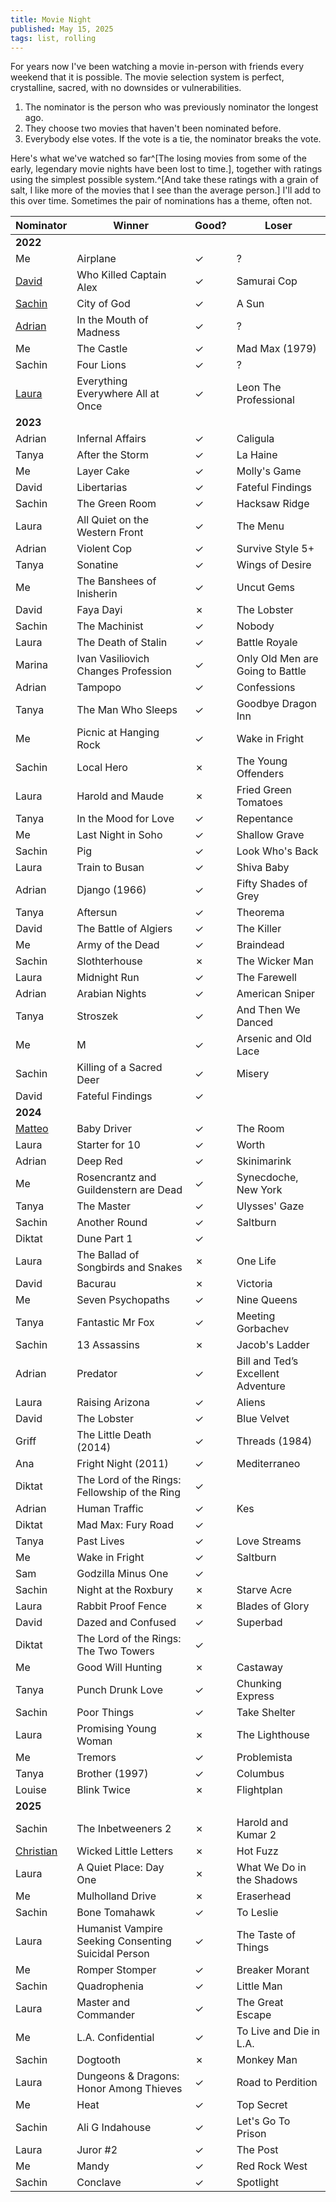 ```yaml
---
title: Movie Night
published: May 15, 2025
tags: list, rolling
---
```


For years now I've been watching a movie in-person with friends every
weekend that it is possible. The movie selection system is perfect,
crystalline, sacred, with no downsides or vulnerabilities.

1. The nominator is the person who was previously nominator the
   longest ago.
2. They choose two movies that haven't been nominated before.
3. Everybody else votes. If the vote is a tie, the nominator breaks
   the vote. 

Here's what we've watched so far^[The losing movies from some of the
early, legendary movie nights have been lost to time.], together with
ratings using the simplest possible system.^[And take these ratings
with a grain of salt, I like more of the movies that I see than the
average person.] I'll add to this over time. Sometimes the pair of
nominations has a theme, often not.

<!-- ✓✗ -->

| Nominator   | Winner                                              | Good? | Loser                              |
|-------------|-----------------------------------------------------|-------|------------------------------------|
| **2022**    |                                                     |       |                                    |
| Me          | Airplane                                            | ✓     | ?                                  |
| [David]     | Who Killed Captain Alex                             | ✓     | Samurai Cop                        |
| [Sachin]    | City of God                                         | ✓     | A Sun                              |
| [Adrian]    | In the Mouth of Madness                             | ✓     | ?                                  |
| Me          | The Castle                                          | ✓     | Mad Max (1979)                     |
| Sachin      | Four Lions                                          | ✓     | ?                                  |
| [Laura]     | Everything Everywhere All at Once                   | ✓     | Leon The Professional              |
| **2023**    |                                                     |       |                                    |
| Adrian      | Infernal Affairs                                    | ✓     | Caligula                           |
| Tanya       | After the Storm                                     | ✓     | La Haine                           |
| Me          | Layer Cake                                          | ✓     | Molly's Game                       |
| David       | Libertarias                                         | ✓     | Fateful Findings                   |
| Sachin      | The Green Room                                      | ✓     | Hacksaw Ridge                      |
| Laura       | All Quiet on the Western Front                      | ✓     | The Menu                           |
| Adrian      | Violent Cop                                         | ✓     | Survive Style 5+                   |
| Tanya       | Sonatine                                            | ✓     | Wings of Desire                    |
| Me          | The Banshees of Inisherin                           | ✓     | Uncut Gems                         |
| David       | Faya Dayi                                           | ✗     | The Lobster                        |
| Sachin      | The Machinist                                       | ✓     | Nobody                             |
| Laura       | The Death of Stalin                                 | ✓     | Battle Royale                      |
| Marina      | Ivan Vasiliovich Changes Profession                 | ✓     | Only Old Men are Going to Battle   |
| Adrian      | Tampopo                                             | ✓     | Confessions                        |
| Tanya       | The Man Who Sleeps                                  | ✓     | Goodbye Dragon Inn                 |
| Me          | Picnic at Hanging Rock                              | ✓     | Wake in Fright                     |
| Sachin      | Local Hero                                          | ✗     | The Young Offenders                |
| Laura       | Harold and Maude                                    | ✗     | Fried Green Tomatoes               |
| Tanya       | In the Mood for Love                                | ✓     | Repentance                         |
| Me          | Last Night in Soho                                  | ✓     | Shallow Grave                      |
| Sachin      | Pig                                                 | ✓     | Look Who's Back                    |
| Laura       | Train to Busan                                      | ✓     | Shiva Baby                         |
| Adrian      | Django (1966)                                       | ✓     | Fifty Shades of Grey               |
| Tanya       | Aftersun                                            | ✓     | Theorema                           |
| David       | The Battle of Algiers                               | ✓     | The Killer                         |
| Me          | Army of the Dead                                    | ✓     | Braindead                          |
| Sachin      | Slothterhouse                                       | ✗     | The Wicker Man                     |
| Laura       | Midnight Run                                        | ✓     | The Farewell                       |
| Adrian      | Arabian Nights                                      | ✓     | American Sniper                    |
| Tanya       | Stroszek                                            | ✓     | And Then We Danced                 |
| Me          | M                                                   | ✓     | Arsenic and Old Lace               |
| Sachin      | Killing of a Sacred Deer                            | ✓     | Misery                             |
| David       | Fateful Findings                                    | ✓     |                                    |
| **2024**    |                                                     |       |                                    |
| [Matteo]    | Baby Driver                                         | ✓     | The Room                           |
| Laura       | Starter for 10                                      | ✓     | Worth                              |
| Adrian      | Deep Red                                            | ✓     | Skinimarink                        |
| Me          | Rosencrantz and Guildenstern are Dead               | ✓     | Synecdoche, New York               |
| Tanya       | The Master                                          | ✓     | Ulysses' Gaze                      |
| Sachin      | Another Round                                       | ✓     | Saltburn                           |
| Diktat      | Dune Part 1                                         | ✓     |                                    |
| Laura       | The Ballad of Songbirds and Snakes                  | ✗     | One Life                           |
| David       | Bacurau                                             | ✗     | Victoria                           |
| Me          | Seven Psychopaths                                   | ✓     | Nine Queens                        |
| Tanya       | Fantastic Mr Fox                                    | ✓     | Meeting Gorbachev                  |
| Sachin      | 13 Assassins                                        | ✗     | Jacob's Ladder                     |
| Adrian      | Predator                                            | ✓     | Bill and Ted’s Excellent Adventure |
| Laura       | Raising Arizona                                     | ✓     | Aliens                             |
| David       | The Lobster                                         | ✓     | Blue Velvet                        |
| Griff       | The Little Death (2014)                             | ✓     | Threads (1984)                     |
| Ana         | Fright Night (2011)                                 | ✓     | Mediterraneo                       |
| Diktat      | The Lord of the Rings: Fellowship of the Ring       | ✓     |                                    |
| Adrian      | Human Traffic                                       | ✓     | Kes                                |
| Diktat      | Mad Max: Fury Road                                  | ✓     |                                    |
| Tanya       | Past Lives                                          | ✓     | Love Streams                       |
| Me          | Wake in Fright                                      | ✓     | Saltburn                           |
| Sam         | Godzilla Minus One                                  | ✓     |                                    |
| Sachin      | Night at the Roxbury                                | ✗     | Starve Acre                        |
| Laura       | Rabbit Proof Fence                                  | ✗     | Blades of Glory                    |
| David       | Dazed and Confused                                  | ✓     | Superbad                           |
| Diktat      | The Lord of the Rings: The Two Towers               | ✓     |                                    |
| Me          | Good Will Hunting                                   | ✗     | Castaway                           |
| Tanya       | Punch Drunk Love                                    | ✓     | Chunking Express                   |
| Sachin      | Poor Things                                         | ✓     | Take Shelter                       |
| Laura       | Promising Young Woman                               | ✗     | The Lighthouse                     |
| Me          | Tremors                                             | ✓     | Problemista                        |
| Tanya       | Brother (1997)                                      | ✓     | Columbus                           |
| Louise      | Blink Twice                                         | ✗     | Flightplan                         |
| **2025**    |                                                     |       |                                    |
| Sachin      | The Inbetweeners 2                                  | ✗     | Harold and Kumar 2                 |
| [Christian] | Wicked Little Letters                               | ✗     | Hot Fuzz                           |
| Laura       | A Quiet Place: Day One                              | ✗     | What We Do in the Shadows          |
| Me          | Mulholland Drive                                    | ✗     | Eraserhead                         |
| Sachin      | Bone Tomahawk                                       | ✓     | To Leslie                          |
| Laura       | Humanist Vampire Seeking Consenting Suicidal Person | ✓     | The Taste of Things                |
| Me          | Romper Stomper                                      | ✓     | Breaker Morant                     |
| Sachin      | Quadrophenia                                        | ✓     | Little Man                         |
| Laura       | Master and Commander                                | ✓     | The Great Escape                   |
| Me          | L.A. Confidential                                   | ✓     | To Live and Die in L.A.            |
| Sachin      | Dogtooth                                            | ✗     | Monkey Man                         |
| Laura       | Dungeons & Dragons: Honor Among Thieves             | ✓     | Road to Perdition                  |
| Me          | Heat                                                | ✓     | Top Secret                         |
| Sachin      | Ali G Indahouse                                     | ✓     | Let's Go To Prison                 |
| Laura       | Juror #2                                            | ✓     | The Post                           |
| Me          | Mandy                                               | ✓     | Red Rock West                      |
| Sachin      | Conclave                                            | ✓     | Spotlight                          |

[Sachin]: https://sites.google.com/view/sachinvalera/home
[David]: https://www.davidjaz.com/
[Laura]: https://uk.linkedin.com/in/laura-balcombe-248478a9
[Adrian]: https://adrianclough.github.io/
[Matteo]: https://matteocapucci.wordpress.com/
[Christian]: https://www.christiankhairallah.com/
